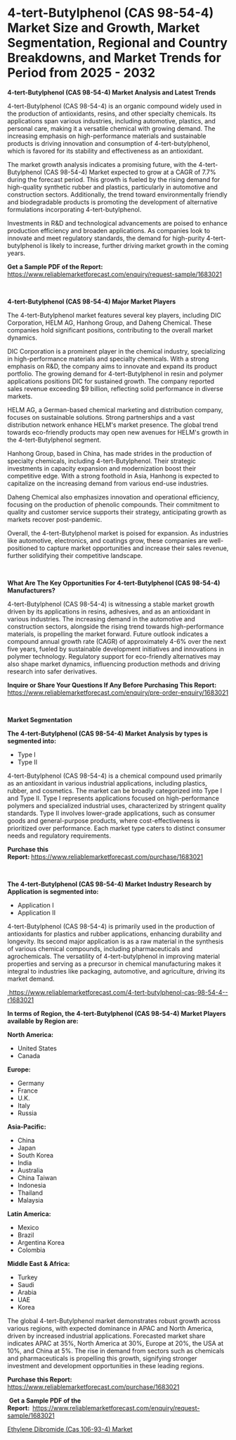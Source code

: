 <p><h1>4-tert-Butylphenol (CAS 98-54-4) Market Size and Growth, Market Segmentation, Regional and Country Breakdowns, and Market Trends for Period from 2025 -  2032</h1></p><p><strong>4-tert-Butylphenol (CAS 98-54-4) Market Analysis and Latest Trends</strong></p>
<p><p>4-tert-Butylphenol (CAS 98-54-4) is an organic compound widely used in the production of antioxidants, resins, and other specialty chemicals. Its applications span various industries, including automotive, plastics, and personal care, making it a versatile chemical with growing demand. The increasing emphasis on high-performance materials and sustainable products is driving innovation and consumption of 4-tert-butylphenol, which is favored for its stability and effectiveness as an antioxidant.</p><p>The market growth analysis indicates a promising future, with the 4-tert-Butylphenol (CAS 98-54-4) Market expected to grow at a CAGR of 7.7% during the forecast period. This growth is fueled by the rising demand for high-quality synthetic rubber and plastics, particularly in automotive and construction sectors. Additionally, the trend toward environmentally friendly and biodegradable products is promoting the development of alternative formulations incorporating 4-tert-butylphenol.</p><p>Investments in R&D and technological advancements are poised to enhance production efficiency and broaden applications. As companies look to innovate and meet regulatory standards, the demand for high-purity 4-tert-butylphenol is likely to increase, further driving market growth in the coming years.</p></p>
<p><strong>Get a Sample PDF of the Report:&nbsp;</strong> <a href="https://www.reliablemarketforecast.com/enquiry/request-sample/1683021?utm_campaign=3538&utm_medium=2&utm_source=Github&utm_content=ia&utm_term=26032025&utm_id=4-tert-butylphenol-cas-98-54-4">https://www.reliablemarketforecast.com/enquiry/request-sample/1683021</a></p>
<p>&nbsp;</p>
<p><strong>4-tert-Butylphenol (CAS 98-54-4) Major Market Players</strong></p>
<p><p>The 4-tert-Butylphenol market features several key players, including DIC Corporation, HELM AG, Hanhong Group, and Daheng Chemical. These companies hold significant positions, contributing to the overall market dynamics.</p><p>DIC Corporation is a prominent player in the chemical industry, specializing in high-performance materials and specialty chemicals. With a strong emphasis on R&D, the company aims to innovate and expand its product portfolio. The growing demand for 4-tert-Butylphenol in resin and polymer applications positions DIC for sustained growth. The company reported sales revenue exceeding $9 billion, reflecting solid performance in diverse markets.</p><p>HELM AG, a German-based chemical marketing and distribution company, focuses on sustainable solutions. Strong partnerships and a vast distribution network enhance HELM's market presence. The global trend towards eco-friendly products may open new avenues for HELM's growth in the 4-tert-Butylphenol segment.</p><p>Hanhong Group, based in China, has made strides in the production of specialty chemicals, including 4-tert-Butylphenol. Their strategic investments in capacity expansion and modernization boost their competitive edge. With a strong foothold in Asia, Hanhong is expected to capitalize on the increasing demand from various end-use industries.</p><p>Daheng Chemical also emphasizes innovation and operational efficiency, focusing on the production of phenolic compounds. Their commitment to quality and customer service supports their strategy, anticipating growth as markets recover post-pandemic.</p><p>Overall, the 4-tert-Butylphenol market is poised for expansion. As industries like automotive, electronics, and coatings grow, these companies are well-positioned to capture market opportunities and increase their sales revenue, further solidifying their competitive landscape.</p></p>
<p>&nbsp;</p>
<p><strong>What Are The Key Opportunities For 4-tert-Butylphenol (CAS 98-54-4) Manufacturers?</strong></p>
<p><p>4-tert-Butylphenol (CAS 98-54-4) is witnessing a stable market growth driven by its applications in resins, adhesives, and as an antioxidant in various industries. The increasing demand in the automotive and construction sectors, alongside the rising trend towards high-performance materials, is propelling the market forward. Future outlook indicates a compound annual growth rate (CAGR) of approximately 4-6% over the next five years, fueled by sustainable development initiatives and innovations in polymer technology. Regulatory support for eco-friendly alternatives may also shape market dynamics, influencing production methods and driving research into safer derivatives.</p></p>
<p><strong>Inquire or Share Your Questions If Any Before Purchasing This Report:</strong> <a href="https://www.reliablemarketforecast.com/enquiry/pre-order-enquiry/1683021?utm_campaign=3538&utm_medium=2&utm_source=Github&utm_content=ia&utm_term=26032025&utm_id=4-tert-butylphenol-cas-98-54-4">https://www.reliablemarketforecast.com/enquiry/pre-order-enquiry/1683021</a></p>
<p>&nbsp;</p>
<p><strong>Market Segmentation</strong></p>
<p><strong>The 4-tert-Butylphenol (CAS 98-54-4) Market Analysis by types is segmented into:</strong></p>
<p><ul><li>Type I</li><li>Type II</li></ul></p>
<p><p>4-tert-Butylphenol (CAS 98-54-4) is a chemical compound used primarily as an antioxidant in various industrial applications, including plastics, rubber, and cosmetics. The market can be broadly categorized into Type I and Type II. Type I represents applications focused on high-performance polymers and specialized industrial uses, characterized by stringent quality standards. Type II involves lower-grade applications, such as consumer goods and general-purpose products, where cost-effectiveness is prioritized over performance. Each market type caters to distinct consumer needs and regulatory requirements.</p></p>
<p><strong>Purchase this Report:&nbsp;</strong><a href="https://www.reliablemarketforecast.com/purchase/1683021?utm_campaign=3538&utm_medium=2&utm_source=Github&utm_content=ia&utm_term=26032025&utm_id=4-tert-butylphenol-cas-98-54-4">https://www.reliablemarketforecast.com/purchase/1683021</a></p>
<p>&nbsp;</p>
<p><strong>The 4-tert-Butylphenol (CAS 98-54-4) Market Industry Research by Application is segmented into:</strong></p>
<p><ul><li>Application I</li><li>Application II</li></ul></p>
<p><p>4-tert-Butylphenol (CAS 98-54-4) is primarily used in the production of antioxidants for plastics and rubber applications, enhancing durability and longevity. Its second major application is as a raw material in the synthesis of various chemical compounds, including pharmaceuticals and agrochemicals. The versatility of 4-tert-butylphenol in improving material properties and serving as a precursor in chemical manufacturing makes it integral to industries like packaging, automotive, and agriculture, driving its market demand.</p></p>
<p><a href="https://www.reliablemarketforecast.com/4-tert-butylphenol-cas-98-54-4--r1683021?utm_campaign=3538&utm_medium=2&utm_source=Github&utm_content=ia&utm_term=26032025&utm_id=4-tert-butylphenol-cas-98-54-4">&nbsp;https://www.reliablemarketforecast.com/4-tert-butylphenol-cas-98-54-4--r1683021</a></p>
<p><strong>In terms of Region, the 4-tert-Butylphenol (CAS 98-54-4) Market Players available by Region are:</strong></p>
<p>
    <p> <strong> North America: </strong>
        <ul>
            <li>United States</li>
            <li>Canada</li>
        </ul>
        </p> 
    <p> <strong> Europe: </strong>
        <ul>
            <li>Germany</li>
            <li>France</li>
            <li>U.K.</li>
            <li>Italy</li>
            <li>Russia</li>
        </ul>
        </p> 
    <p> <strong> Asia-Pacific: </strong>
        <ul>
            <li>China</li>
            <li>Japan</li>
            <li>South Korea</li>
            <li>India</li>
            <li>Australia</li>
            <li>China Taiwan</li>
            <li>Indonesia</li>
            <li>Thailand</li>
            <li>Malaysia</li>
        </ul>
        </p> 
    <p> <strong> Latin America: </strong>
        <ul>
            <li>Mexico</li>
            <li>Brazil</li>
            <li>Argentina Korea</li>
            <li>Colombia</li>
        </ul>
        </p> 
    <p> <strong> Middle East & Africa: </strong>
        <ul>
            <li>Turkey</li>
            <li>Saudi</li>
            <li>Arabia</li>
            <li>UAE</li>
            <li>Korea</li>
        </ul>
    </p>
    </p>
<p><p>The global 4-tert-Butylphenol market demonstrates robust growth across various regions, with expected dominance in APAC and North America, driven by increased industrial applications. Forecasted market share indicates APAC at 35%, North America at 30%, Europe at 20%, the USA at 10%, and China at 5%. The rise in demand from sectors such as chemicals and pharmaceuticals is propelling this growth, signifying stronger investment and development opportunities in these leading regions.</p></p>
<p><strong>Purchase this Report: </strong><a href="https://www.reliablemarketforecast.com/purchase/1683021?utm_campaign=3538&utm_medium=2&utm_source=Github&utm_content=ia&utm_term=26032025&utm_id=4-tert-butylphenol-cas-98-54-4">https://www.reliablemarketforecast.com/purchase/1683021</a></p>
<p>&nbsp;<strong>Get a Sample PDF of the Report:&nbsp;&nbsp;</strong><a href="https://www.reliablemarketforecast.com/enquiry/request-sample/1683021?utm_campaign=3538&utm_medium=2&utm_source=Github&utm_content=ia&utm_term=26032025&utm_id=4-tert-butylphenol-cas-98-54-4">https://www.reliablemarketforecast.com/enquiry/request-sample/1683021</a></p>
<p><strong></strong></p>
<p><p><a href="https://github.com/myrieronays5/Market-Research-Report-List-1/blob/main/ethylene-dibromide-cas-106-93-4-market.md?utm_campaign=3538&utm_medium=2&utm_source=Github&utm_content=ia&utm_term=26032025&utm_id=4-tert-butylphenol-cas-98-54-4">Ethylene Dibromide (Cas 106-93-4) Market</a></p></p>